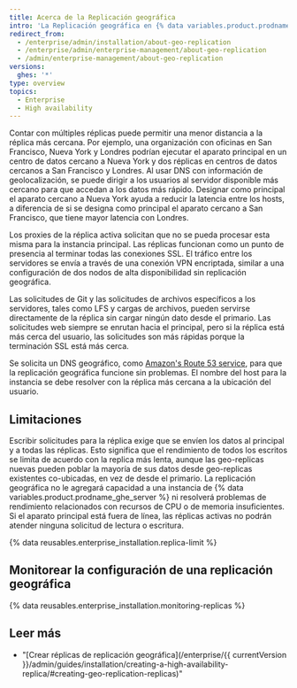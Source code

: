 ```yaml
---
title: Acerca de la Replicación geográfica
intro: 'La Replicación geográfica en {% data variables.product.prodname_ghe_server %} utiliza múltiples réplicas activas para responder las solicitudes de los centros de datos distribuidos geográficamente.'
redirect_from:
  - /enterprise/admin/installation/about-geo-replication
  - /enterprise/admin/enterprise-management/about-geo-replication
  - /admin/enterprise-management/about-geo-replication
versions:
  ghes: '*'
type: overview
topics:
  - Enterprise
  - High availability
---
```


Contar con múltiples réplicas puede permitir una menor distancia a la réplica más cercana. Por ejemplo, una organización con oficinas en San Francisco, Nueva York y Londres podrían ejecutar el aparato principal en un centro de datos cercano a Nueva York y dos réplicas en centros de datos cercanos a San Francisco y Londres. Al usar DNS con información de geolocalización, se puede dirigir a los usuarios al servidor disponible más cercano para que accedan a los datos más rápido. Designar como principal el aparato cercano a Nueva York ayuda a reducir la latencia entre los hosts, a diferencia de si se designa como principal el aparato cercano a San Francisco, que tiene mayor latencia con Londres.

Los proxies de la réplica activa solicitan que no se pueda procesar esta misma para la instancia principal. Las réplicas funcionan como un punto de presencia al terminar todas las conexiones SSL. El tráfico entre los servidores se envía a través de una conexión VPN encriptada, similar a una configuración de dos nodos de alta disponibilidad sin replicación geográfica.

Las solicitudes de Git y las solicitudes de archivos específicos a los servidores, tales como LFS y cargas de archivos, pueden servirse directamente de la réplica sin cargar ningún dato desde el primario. Las solicitudes web siempre se enrutan hacia el principal, pero si la réplica está más cerca del usuario, las solicitudes son más rápidas porque la terminación SSL está más cerca.

Se solicita un DNS geográfico, como [Amazon's Route 53 service](http://docs.aws.amazon.com/Route53/latest/DeveloperGuide/routing-policy.html#routing-policy-geo), para que la replicación geográfica funcione sin problemas. El nombre del host para la instancia se debe resolver con la réplica más cercana a la ubicación del usuario.

## Limitaciones

Escribir solicitudes para la réplica exige que se envíen los datos al principal y a todas las réplicas. Esto significa que el rendimiento de todos los escritos se limita de acuerdo con la replica más lenta, aunque las geo-replicas nuevas pueden poblar la mayoría de sus datos desde geo-replicas existentes co-ubicadas, en vez de desde el primario. La replicación geográfica no le agregará capacidad a una instancia de {% data variables.product.prodname_ghe_server %} ni resolverá problemas de rendimiento relacionados con recursos de CPU o de memoria insuficientes. Si el aparato principal está fuera de línea, las réplicas activas no podrán atender ninguna solicitud de lectura o escritura.

{% data reusables.enterprise_installation.replica-limit %}

## Monitorear la configuración de una replicación geográfica

{% data reusables.enterprise_installation.monitoring-replicas %}

## Leer más
- "[Crear réplicas de replicación geográfica](/enterprise/{{ currentVersion }}/admin/guides/installation/creating-a-high-availability-replica/#creating-geo-replication-replicas)"
